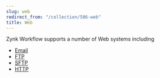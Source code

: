 ```yaml
---
slug: web
redirect_from: "/collection/586-web"
title: Web
---
```

Zynk Workflow supports a number of Web systems including

 * [Email](email)
 * [FTP](ftp)
 * [SFTP](sftp)
 * [HTTP](http)